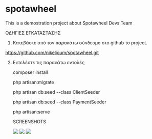 # spotawheel
This is a demostration project about Spotawheel Devs Team

ΟΔΗΓΙΕΣ ΕΓΚΑΤΑΣΤΑΣΗΣ

1. Κατεβάστε από τον παρακάτω σύνδεσμο στο github το project.

https://github.com/nikelioum/spotawheel.git

2. Εκτελέστε τις παρακάτω εντολές
   
   composer install

   php artisan:migrate

   php artisan db:seed --class ClientSeeder

   php artisan db:seed --class PaymentSeeder

   php artisan:serve
   
   
   SCREENSHOTS

   <img src="https://ibb.co/LnS14z1">
   
   <img src="https://ibb.co/12c8rRL">
    
   <img src="https://ibb.co/DYZRTQk">
